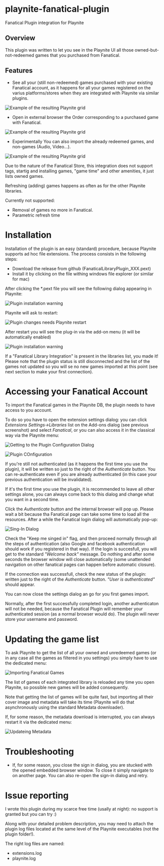 # playnite-fanatical-plugin
Fanatical Plugin integration for Playnite


## Overview
This plugin was written to let you see in the Playnite UI all those owned-but-not-redeemed games that you purchased from Fanatical.

## Features

- See all your (still non-redeemed) games purchased with your existing Fanatical account, as it happens for all your games registered on the varius platforms/stores when they are integrated with Playnite via similar plugins.

![Example of the resulting Playnite grid](Resources/Screenshot_1.png)

- Open in external browser the Order corresponding to a purchased game with Fanatical.

![Example of the resulting Playnite grid](Resources/Screenshot_2.png)

- Experimentally
You can also import the already redeemed games, and non-games (Audio, Video...).

![Example of the resulting Playnite grid](Resources/Screenshot_3.png)


Due to the nature of the Fanatical Store, this integration does not support tags, startig and installing games, "game time" and other amenities, it just lists owned games.

Refreshing (adding) games happens as often as for the other Playnite libraries.

Currently not supported:
- Removal of games no more in Fanatical.
- Parametric refresh time

# Installation 

Installation of the plugin is an easy (standard) procedure, because Playnite supports ad hoc file extensions. The process consists in the following steps:

- Download the release from github (FanaticalLibraryPlugin_XXX.pext)
- Install it by clicking on the file withing windows file explorer (or similar for mac)

After clicking the *.pext file  you will see the following dialog appearing in Playnite:

![Plugin installation warning](Resources/Screenshot_4.png)

Playnite will ask to restart:

![Plugin changes needs Playnite restart](Resources/Screenshot_5.png)

After restart you will see the plug-in via the add-on menu (it will be automatically enabled)

![Plugin installation warning](Resources/Screenshot_6.png)

If a "Fanatical Library Integration" is present in the libraries list, you made it! Please note that the plugin status is still disconnected and the list of the games not updated so you will se no new games imported at this point (see next section to make your first connection).

# Accessing your Fanatical Account

To import the Fanatical games in the Playnite DB, the plugin needs to have access to you account. 

To do so you have to open the extension settings dialog: you can click _Extensions Settings->Libraries_ list on the Add-ons dialog (see previous screenshot) and select _Fanatical_, or you can also access it in the classical way via the Playnite menu: 

![Getting to the Plugin Configuration Dialog](Resources/Screenshot_8.png)

![Plugin COnfiguration](Resources/Screenshot_7.png)

If you're still not authenticated (as it happens the first time you use the plugin), it will be written so just to the right of the _Authenticate_ button. You can re-authenticate even if you are already authenticated (in this case your previous authentication will be invalidated).

If it's the first time you use the plugin, it is recommended to leave all other settings alone, you can always come back to this dialog and change what you want in a second time.

Click the _Authenticate_ button and the internal browser will pop up. Please wait a bit because tha Fanatical page can take some time to load all the resources. After a while the Fanatical login dialog will automatically pop-up:

![Sing-In Dialog](Resources/Screenshot_9.png)

Check the "Keep me singed in" flag, and then proceed normally through all the steps of authentication (also Google and facebook authentication should work if you registered in that way). If the login is succesfull, you will get to the standard _"Welcome back"_ message. Do nothing  and after some seconds the browser window will close automatically (some unattended navigation on other fanatical pages can happen before automatic closure).

If the connection was successfull, check the new status of the plugin: written just to the right of the _Authenticate_ button. _"User is authenticated"_ should appear.

You can now close the settings dialog an go for you first games import.

Normally, after the first successfully completed login, another authenticaton will not be needed, because the Fanatical Plugin will remember your authenticated session (as a normal browser would do). The plugin will never store your username and password.


# Updating the game list

To ask Playnite to get the list of all your owned and unredeemed games (or in any case all the games as filtered in you settings) you simply have to use the dedicated menu:

![Importing Fanatical Games](Resources/Screenshot_10.png)

The list of games of each integrated library is reloaded any time you open Playnite, so possible new games will be added consequently. 

Note that getting the list of games will be quite fast, but importing all their cover image and metadata will take its time (Playnite will do that asynchronously using the standard Metadata downloader).

If, for some reason, the metadata download is interrupted, you can always restart it via the dedicated menu:

![Updateing Metadata](Resources/Screenshot_11.png)

# Troubleshooting

- If, for some reason, you close the sign in dialog, you are stucked with the opened embedded browser window. To close it simply navigate to on another page. You can also re-open the sign-in dialog and retry.

# Issue reporting
I wrote this plugin during my scarce free time (usally at night): no support is granted but you can try :)

Along with your detailed problem description, you may need to attach the plugin log files located at the same level of the Playnite executables (not the plugin folder!).

The right log files are named:
- extensions.log
- playnite.log


